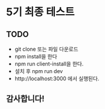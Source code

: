 # 5기 최종 테스트

## TODO

- git clone 또는 파일 다운로드
- npm install을 한다
- npm run client-install을 한다.
- 설치 후 npm run dev
- http://localhost:3000 에서 실행된다.

## 감사합니다!
